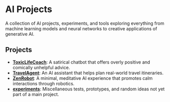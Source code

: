 # AI Projects
A collection of AI projects, experiments, and tools exploring everything from machine learning models and neural networks to creative applications of generative AI.

## Projects

- **[ToxicLifeCoach](./ToxicLifeCoach)**: A satirical chatbot that offers overly positive and comically unhelpful advice.
- **[TravelAgent](./TravelAgent)**: An AI assistant that helps plan real-world travel itineraries.
- **[ZenRobot](./ZenRobot)**: A minimal, meditative AI experience that promotes calm interactions through robotics.
- **[experiments](./experiments)**: Miscellaneous tests, prototypes, and random ideas not yet part of a main project.
